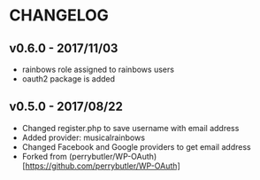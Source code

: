 CHANGELOG
=========

v0.6.0 - 2017/11/03
-------------------
* rainbows role assigned to rainbows users
* oauth2 package is added

v0.5.0 - 2017/08/22
-------------------
* Changed register.php to save username with email address
* Added provider: musicalrainbows
* Changed Facebook and Google providers to get email address
* Forked from (perrybutler/WP-OAuth)[https://github.com/perrybutler/WP-OAuth]
